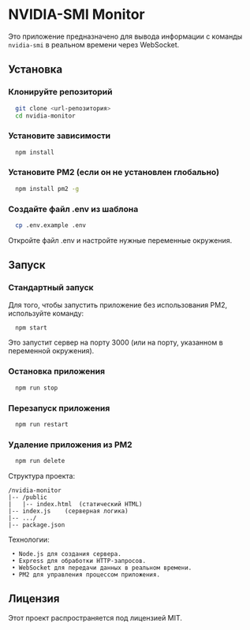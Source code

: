 # NVIDIA-SMI Monitor

Это приложение предназначено для вывода информации с команды `nvidia-smi` в реальном времени через WebSocket.

## Установка

### Клонируйте репозиторий

```bash
  git clone <url-репозитория>
  cd nvidia-monitor
```

### Установите зависимости

```bash
  npm install
```

### Установите PM2 (если он не установлен глобально)

```bash
  npm install pm2 -g
```

### Создайте файл .env из шаблона

```bash
  cp .env.example .env
```

Откройте файл .env и настройте нужные переменные окружения.

## Запуск

### Стандартный запуск

Для того, чтобы запустить приложение без использования PM2, используйте команду:

```bash
  npm start
```

Это запустит сервер на порту 3000 (или на порту, указанном в переменной окружения).

### Остановка приложения

```bash
  npm run stop
```

### Перезапуск приложения

```bash
  npm run restart
```

### Удаление приложения из PM2

```bash
  npm run delete
```

Структура проекта:

```text
/nvidia-monitor
|-- /public
|   |-- index.html  (статический HTML)
|-- index.js    (серверная логика)
|-- .../
|-- package.json
```

Технологии:

```text
 • Node.js для создания сервера.
 • Express для обработки HTTP-запросов.
 • WebSocket для передачи данных в реальном времени.
 • PM2 для управления процессом приложения.
```

## Лицензия

Этот проект распространяется под лицензией MIT.

